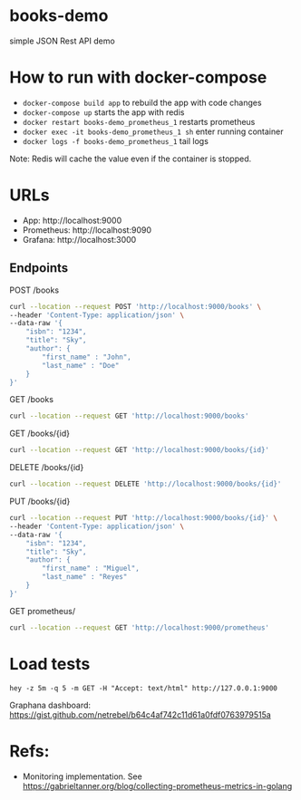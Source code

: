 # books-demo
simple JSON Rest API demo


# How to run with docker-compose

* `docker-compose build app` to rebuild the app with code changes
* `docker-compose up` starts the app with redis
* `docker restart books-demo_prometheus_1` restarts prometheus
* `docker exec -it books-demo_prometheus_1 sh` enter running container
* `docker logs -f books-demo_prometheus_1` tail logs

Note: Redis will cache the value even if the container is stopped.

# URLs

* App: http://localhost:9000
* Prometheus: http://localhost:9090
* Grafana: http://localhost:3000

## Endpoints

POST /books

```sh
curl --location --request POST 'http://localhost:9000/books' \
--header 'Content-Type: application/json' \
--data-raw '{
    "isbn": "1234",
    "title": "Sky",
    "author": {
        "first_name" : "John",
        "last_name" : "Doe"
    }
}'
```

GET /books

```sh
curl --location --request GET 'http://localhost:9000/books'
```

GET /books/{id}
```sh
curl --location --request GET 'http://localhost:9000/books/{id}'
```

DELETE /books/{id}
```sh
curl --location --request DELETE 'http://localhost:9000/books/{id}'
```

PUT /books/{id}
```sh
curl --location --request PUT 'http://localhost:9000/books/{id}' \
--header 'Content-Type: application/json' \
--data-raw '{
    "isbn": "1234",
    "title": "Sky",
    "author": {
        "first_name" : "Miguel",
        "last_name" : "Reyes"
    }
}'
```

GET prometheus/

```sh
curl --location --request GET 'http://localhost:9000/prometheus'
```

# Load tests

```
hey -z 5m -q 5 -m GET -H "Accept: text/html" http://127.0.0.1:9000
```

Graphana dashboard: https://gist.github.com/netrebel/b64c4af742c11d61a0fdf0763979515a

# Refs:

* Monitoring implementation. See https://gabrieltanner.org/blog/collecting-prometheus-metrics-in-golang